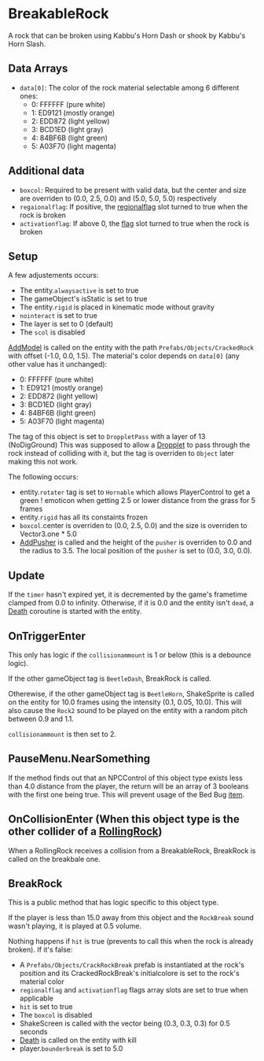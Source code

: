 # BreakableRock
A rock that can be broken using Kabbu's Horn Dash or shook by Kabbu's Horn Slash.

## Data Arrays
- `data[0]`: The color of the rock material selectable among 6 different ones:
    - 0: FFFFFF (pure white)
    - 1: ED9121 (mostly orange)
    - 2: EDD872 (light yellow)
    - 3: BCD1ED (light gray)
    - 4: 84BF6B (light green)
    - 5: A03F70 (light magenta)

## Additional data
- `boxcol`: Required to be present with valid data, but the center and size are overriden to (0.0, 2.5, 0.0) and (5.0, 5.0, 5.0) respectively
- `regaionalflag`: If positive, the [regionalflag](../../../Flags%20arrays/Regionalflags.md) slot turned to true when the rock is broken
- `activationflag`: If above 0, the [flag](../../../Flags%20arrays/flags.md) slot turned to true when the rock is broken

## Setup
A few adjustements occurs:

- The entity.`alwaysactive` is set to true
- The gameObject's isStatic is set to true
- The entity.`rigid` is placed in kinematic mode without gravity
- `nointeract` is set to true
- The layer is set to 0 (default)
- The `scol` is disabled

[AddModel](../../EntityControl/Notable%20methods/AddModel.md) is called on the entity with the path `Prefabs/Objects/CrackedRock` with offset (-1.0, 0.0, 1.5). The material's color depends on `data[0]` (any other value has it unchanged):

- 0: FFFFFF (pure white)
- 1: ED9121 (mostly orange)
- 2: EDD872 (light yellow)
- 3: BCD1ED (light gray)
- 4: 84BF6B (light green)
- 5: A03F70 (light magenta)

The tag of this object is set to `DroppletPass` with a layer of 13 (NoDigGround) This was supposed to allow a [Dropplet](Dropplet.md) to pass through the rock instead of colliding with it, but the tag is overriden to `Object` later making this not work.

The following occurs:

- entity.`rotater` tag is set to `Hornable` which allows PlayerControl to get a green ! emoticon when getting 2.5 or lower distance from the grass for 5 frames
- entity.`rigid` has all its constaints frozen
- `boxcol`.center is overriden to (0.0, 2.5, 0.0) and the size is overriden to Vector3.one * 5.0
- [AddPusher](../Notable%20methods/AddPusher.md) is called and the height of the `pusher` is overriden to 0.0 and the radius to 3.5. The local position of the `pusher` is set to (0.0, 3.0, 0.0).

## Update
If the `timer` hasn't expired yet, it is decremented by the game's frametime clamped from 0.0 to infinity. Otherwise, if it is 0.0 and the entity isn't `dead`, a [Death](../../EntityControl/Notable%20methods/Death.md) coroutine is started with the entity.

## OnTriggerEnter
This only has logic if the `collisionammount` is 1 or below (this is a debounce logic).

If the other gameObject tag is `BeetleDash`, BreakRock is called.

Otherewise, if the other gameObject tag is `BeetleHorn`, ShakeSprite is called on the entity for 10.0 frames using the intensity (0.1, 0.05, 10.0). This will also cause the `Rock2` sound to be played on the entity with a random pitch between 0.9 and 1.1.

`collisionammount` is then set to 2.

## PauseMenu.NearSomething
If the method finds out that an NPCControl of this object type exists less than 4.0 distance from the player, the return will be an array of 3 booleans with the first one being true. This will prevent usage of the Bed Bug [item](../../../Enums%20and%20IDs/Items.md).

## OnCollisionEnter (When this object type is the other collider of a [RollingRock](RollingRock.md))
When a RollingRock receives a collision from a BreakableRock, BreakRock is called on the breakbale one.

## BreakRock
This is a public method that has logic specific to this object type.

If the player is less than 15.0 away from this object and the `RockBreak` sound wasn't playing, it is played at 0.5 volume.

Nothing happens if `hit` is true (prevents to call this when the rock is already broken). If it's false:

- A `Prefabs/Objects/CrackRockBreak` prefab is instantiated at the rock's position and its CrackedRockBreak's initialcolore is set to the rock's material color
- `regionalflag` and `activationflag` flags array slots are set to true when applicable
- `hit` is set to true
- The `boxcol` is disabled
- ShakeScreen is called with the vector being (0.3, 0.3, 0.3) for 0.5 seconds
- [Death](../../EntityControl/Notable%20methods/Death.md#death) is called on the entity with kill
- player.`bounderbreak` is set to 5.0

